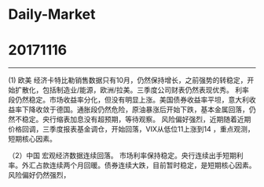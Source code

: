 # Daily-Market

# 20171116
____________

(1) 欧美
经济卡特比勒销售数据只有10月，仍然保持增长，之前强势的转稳定，开始扩散化，包括制造业/能源，欧洲/拉美。三季度公司财表仍然表现优秀。
利率段仍然稳定。市场收益率分化，但没有明显上涨。美国债券收益率平坦，意大利收益率下降收敛于德国。通胀段仍然危险，原油暴涨后开始下跌，基本金属回落，仍然不稳定。央行缩表加息没有超预期，等待观察。
风险偏好强烈，近期随着近期价格回调，三季度报表基金调仓，开始回落，VIX从低位11上涨到14 ，重点观测，短期核心因素。

（2）中国
宏观经济数据连续回落。
市场利率保持稳定。央行连续出手短期利率。外汇占款连续两个月回暖。债券连续大跌，目前暂时稳定，是短期核心因素。
风险偏好仍然强烈，



